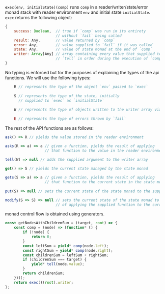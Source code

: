 `exec(env, initialState)(comp)` runs `comp` in a reader/writer/state/error monad stack with reader environment `env` and initial state `initialState`. `exec` returns the following object:
```javascript
{
	success: Boolean,  // true if `comp` was run in its entirety
	                   // without `fail` being called
	result: Any,       // value returned by `comp`
	error: Any,        // value supplied to `fail` if it was called
	state: Any,        // value of state monad at the end of `comp`
	writer: Array[Any] // array containing every value that supplied to
	                   // `tell` in order during the execution of `comp`
}
```

No typing is enforced but for the purposes of explaining the types of the api functions. We will use the following types:
```javascript
	R // represents the type of the object `env` passed to `exec`
	
	S // represents the type of the state, initially 
	  // supplied to `exec` as `initialState`
	  
	W // represents the type of objects written to the writer array via `tell`
	
	E // represents the type of errors thrown by `fail`
```

The rest of the API functions are as follows:
```javascript
ask() => R // yields the value stored in the reader environment

asks(R => a) => a // given a function, yields the result of applying
                  // that function to the value in the reader environment
                  
tell(W) => null // adds the supplied argument to the writer array

get() => S // yields the current state managed by the state monad

gets(S => a) => a // given a function, yields the result of applying
                  // that function to the current state in the state monad
                  
put(S) => null // sets the current state of the state monad to the supplied value

modify(S => S) => null // sets the current state of the state monad to the result
                       // of applying the supplied function to the current state
```

monad control flow is obtained using generators. 


```javascript
const getNodesWithChildrenSum = (target, root) => {
	const comp = (node) => (function* () {
		if (!node) {
			return 0;
		}
		const leftSum = yield* comp(node.left);
		const rightSum = yield* comp(node.right);
		const childrenSum = leftSum + rightSum;
		if (childrenSum === target) {
			yield* tell(node.value);
		}
		return childrenSum;
	})();
	return exec()(root).writer;
};
```
<!--stackedit_data:
eyJoaXN0b3J5IjpbLTE1NzU5NzU1MTgsMjAyNjM3MzE1LC0xNT
k2NDY2MDAwXX0=
-->